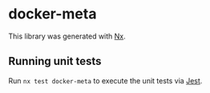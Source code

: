 # docker-meta

This library was generated with [Nx](https://nx.dev).

## Running unit tests

Run `nx test docker-meta` to execute the unit tests via [Jest](https://jestjs.io).
